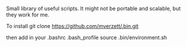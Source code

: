 Small library of useful scripts. It might not be portable and scalable, but they work for me.

To install
git clone https://github.com/mverzett/.bin.git

then add in your .bashrc .bash_profile
source .bin/environment.sh
